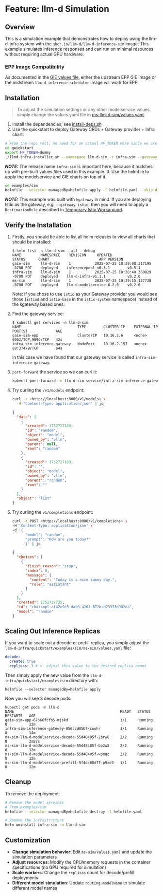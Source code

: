 # Feature: llm-d Simulation

## Overview

This is a simulation example that demonstrates how to deploy using the llm-d-infra system with the `ghcr.io/llm-d/llm-d-inference-sim` image. This example simulates inference responses and can run on minimal resources without requiring actual GPU hardware.

### EPP Image Compatibility

As documented in the [GIE values file](./gaie-sim/values.yaml#L4-L13), either the upstream EPP GIE image or the midstream `llm-d-inference-scheduler` image will work for EPP.

## Installation

> To adjust the simulation settings or any other modelservice values, simply change the values.yaml file in [ms-llm-d-sim/values.yaml](ms-llm-d-sim/values.yaml)

1. Install the dependencies; see [install-deps.sh](../../install-deps.sh)
2. Use the quickstart to deploy Gateway CRDs + Gateway provider + Infra chart:

```bash
# From the repo root, no need for an actual HF_TOKEN here since we are running a simulator
cd quickstart
export HF_TOKEN=dummy
./llmd-infra-installer.sh --namespace llm-d-sim -r infra-sim --gateway kgateway
```

**_NOTE:_** The release name `infra-sim` is important here, because it matches up with pre-built values files used in this example.
3. Use the helmfile to apply the modelservice and GIE charts on top of it.

```bash
cd examples/sim
helmfile --selector managedBy=helmfile apply -f helmfile.yaml --skip-diff-on-install
```

**_NOTE:_** This example was built with `kgateway` in mind. If you are deploying Istio as the gateway, e.g. `--gateway istio`, then you will need to apply a `DestinationRule` described in [Temporary Istio Workaround](../../istio-workaround.md).

## Verify the Installation

1. Firstly, you should be able to list all helm releases to view all charts that should be installed:

   ```console
   $ helm list -n llm-d-sim --all --debug
   NAME         NAMESPACE    REVISION     UPDATED                                 STATUS      CHART                       APP VERSION
   gaie-sim     llm-d-sim    1           2025-07-25 10:39:08.317195 -0700 PDT    deployed    inferencepool-v0.5.1        v0.5.1
   infra-sim    llm-d-sim    1           2025-07-25 10:38:48.360829 -0700 PDT    deployed    llm-d-infra-v1.1.1          v0.2.0
   ms-sim       llm-d-sim    1           2025-07-25 10:39:15.127738  -0700 PDT    deployed    llm-d-modelservice-0.2.0    v0.2.0
   ```

   Note: if you chose to use `istio` as your Gateway provider you would  see those (`istiod` and `istio-base` in the `istio-system` namespace)  instead of the kgateway based ones.

1. Find the gateway service:

   ```console
   $ kubectl get services -n llm-d-sim
   NAME                          TYPE        CLUSTER-IP    EXTERNAL-IP   PORT(S)             AGE
   gaie-sim-epp                  ClusterIP   10.16.2.6     <none>        9002/TCP,9090/TCP   42s
   infra-sim-inference-gateway   NodePort    10.16.2.157   <none>        80:37479/TCP        64s
   ```

   In this case we have found that our gateway service is called `infra-sim-inference-gateway`.

1. `port-forward` the service so we can curl it:

   ```bash
   kubectl port-forward -n llm-d-sim service/infra-sim-inference-gateway 8000:80
   ```

1. Try curling the `/v1/models` endpoint:

   ```bash
   curl -s <http://localhost:8000/v1/models> \
     -H "Content-Type: application/json" | jq
   ```

   ```json
   {
     "data": [
       {
         "created": 1752727169,
         "id": "random",
         "object": "model",
         "owned_by": "vllm",
         "parent": null,
         "root": "random"
       },
       {
         "created": 1752727169,
         "id": "",
         "object": "model",
         "owned_by": "vllm",
         "parent": "random",
         "root": ""
       }
     ],
     "object": "list"
   }
   ```

1. Try curling the `v1/completions` endpoint:

   ```bash
   curl -X POST <http://localhost:8000/v1/completions> \
   -H 'Content-Type: application/json' \
   -d '{
         "model": "random",
         "prompt": "How are you today?"
         }' | jq
   ```

   ```json
   {
     "choices": [
       {
         "finish_reason": "stop",
         "index": 0,
         "message": {
           "content": "Today is a nice sunny day.",
           "role": "assistant"
         }
       }
     ],
     "created": 1752727735,
     "id": "chatcmpl-af42e9e3-dab0-420f-872b-d23353d982da",
     "model": "random"
   }
   ```

## Scaling Out Inference Replicas

If you want to scale out a decode or prefill replica, you simply adjust the `llm-d-infra/quickstart/examples/sim/ms-sim/values.yaml` file:

```yaml
decode:
  create: true
  replicas: 3 # <- adjust this value to the desired replica count
```

Then simply apply the new value from the `llm-d-infra/quickstart/examples/sim` directory with:

```shell
helmfile --selector managedBy=helmfile apply
```

Now you will see 3 decode pods:

```shell
kubectl get pods -n llm-d
NAME                                                 READY   STATUS    RESTARTS   AGE
gaie-sim-epp-67666fcfb5-mjskd                        1/1     Running   0          12m
infra-sim-inference-gateway-856ccd85b7-cwwhr         1/1     Running   0          14m
ms-sim-llm-d-modelservice-decode-55d48485f-2brw8     2/2     Running   0          2m52s
ms-sim-llm-d-modelservice-decode-55d48485f-bp2w5     2/2     Running   0          12m
ms-sim-llm-d-modelservice-decode-55d48485f-wpmqc     2/2     Running   0          12m
ms-sim-llm-d-modelservice-prefill-5f4dc68d77-p9xd9   1/1     Running   0          12m
```

## Cleanup

To remove the deployment:

```bash
# Remove the model services
# From examples/sim
helmfile --selector managedBy=helmfile destroy -f helmfile.yaml

# Remove the infrastructure
helm uninstall infra-sim -n llm-d-sim
```

## Customization

- **Change simulation behavior**: Edit `ms-sim/values.yaml` and update the simulation parameters
- **Adjust resources**: Modify the CPU/memory requests in the container specifications (no GPU required for simulation)
- **Scale workers**: Change the `replicas` count for decode/prefill deployments
- **Different model simulation**: Update `routing.modelName` to simulate different model names
